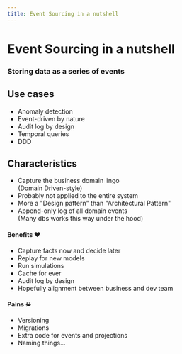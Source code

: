 ```yaml
---
title: Event Sourcing in a nutshell
---
```


# Event Sourcing in a nutshell
### Storing data as a series of events


<div class="grid grid-cols-2 gap-12">
<div>

## Use cases
 - Anomaly detection
 - Event-driven by nature
 - Audit log by design
 - Temporal queries
 - DDD

## Characteristics
 - Capture the business domain lingo\
   (Domain Driven-style)
 - Probably not applied to the entire system
 - More a "Design pattern" than "Architectural Pattern"
 - Append-only log of all domain events\
   (Many dbs works this way under the hood)




</div>
<div>

#### Benefits &hearts;
 - Capture facts now and decide later
 - Replay for new models
 - Run simulations
 - Cache for ever
 - Audit log by design
 - Hopefully alignment between business and dev team

#### Pains &#9760;
 - Versioning
 - Migrations
 - Extra code for events and projections
 - Naming things...

</div>
</div>
